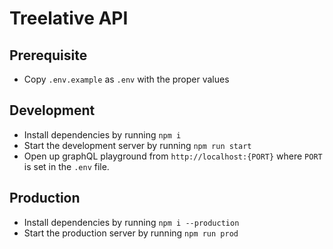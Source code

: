 # Treelative API

## Prerequisite
- Copy `.env.example` as `.env` with the proper values

## Development
- Install dependencies by running `npm i`
- Start the development server by running `npm run start`
- Open up graphQL playground from `http://localhost:{PORT}` where `PORT` is set in the `.env` file.
 
## Production
- Install dependencies by running `npm i --production`
- Start the production server by running `npm run prod`
